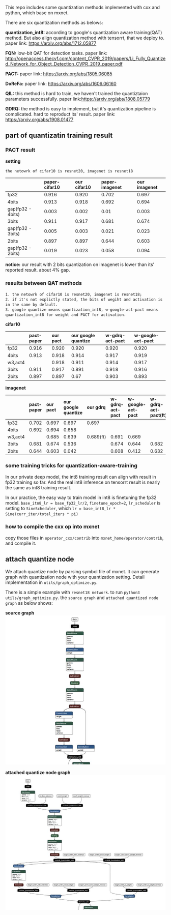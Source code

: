 This repo includes some quantization methods implemented with cxx and python, which base on mxnet.

There are six quantization methods as belows:

**quantization_int8:** according to google's quantization aware training(QAT) method. But also align quantization method with tensorrt, that we deploy to. paper link: https://arxiv.org/abs/1712.05877

**FQN:** low-bit QAT for detection tasks.  paper link: http://openaccess.thecvf.com/content_CVPR_2019/papers/Li_Fully_Quantized_Network_for_Object_Detection_CVPR_2019_paper.pdf

**PACT:**  paper link: https://arxiv.org/abs/1805.06085

**DoReFa:** paper link: https://arxiv.org/abs/1606.06160

**QIL:** this method is hard to train, we haven't trained the quantiztaion parameters successfully. paper link:https://arxiv.org/abs/1808.05779

**GDRQ:** the method is easy to implement, but it's quantization pipeline is complicated. hard to reproduct its' result. paper link: https://arxiv.org/abs/1908.01477

## part of quantizatin training result

### PACT result

**setting**

```shell
the netowrk of cifar10 is resnet20, imagenet is resnet18
```

|                   | paper-cifar10 | our cifar10 | paper-imagenet | our imagenet |
| :---------------- | :------------ | :---------- | :------------- | :----------- |
| fp32              | 0.916         | 0.920       | 0.702          | 0.697        |
| 4bits             | 0.913         | 0.918       | 0.692          | 0.694        |
| gap(fp32 - 4bits) | 0.003         | 0.002       | 0.01           | 0.003        |
| 3bits             | 0.911         | 0.917       | 0.681          | 0.674        |
| gap(fp32 - 3bits) | 0.005         | 0.003       | 0.021          | 0.023        |
| 2bits             | 0.897         | 0.897       | 0.644          | 0.603        |
| gap(fp32 - 2bits) | 0.019         | 0.023       | 0.058          | 0.094        |

**notice:** our result with 2 bits quantization on imagenet is lower than its' reported result. about 4% gap.

### results between QAT methods

```shell
1. the netowrk of cifar10 is resnet20, imagenet is resnet18;
2. if it's not explictly stated, the bits of wegiht and activation is in the same by default.
3. google quantize means quantization_int8, w-google-act-pact means quantization_int8 for weight and PACT for activation.
```

**cifar10**

|         | pact-paper | our pact | our google quantize | w-gdrq-act-pact | w-google-act-pact |
| :------ | :--------- | :------- | :------------------ | :-------------- | :---------------- |
| fp32    | 0.916      | 0.920    | 0.920               | 0.920           | 0.920             |
| 4bits   | 0.913      | 0.918    | 0.914               | 0.917           | 0.919             |
| w3,act4 |            | 0.918    | 0.911               | 0.914           | 0.917             |
| 3bits   | 0.911      | 0.917    | 0.891               | 0.918           | 0.916             |
| 2bits   | 0.897      | 0.897    | 0.67                | 0.903           | 0.893             |

**imagenet**

|         | pact-paper | our pact | our google quantize | our gdrq  | w-gdrq-act-pact | w-google-act-pact | w-gdrq-act-pact(ft) |
| :------ | :--------- | :------- | :------------------ | :-------- | :-------------- | :---------------- | :------------------ |
| fp32    | 0.702      | 0.697    | 0.697               | 0.697     |                 |                   |                     |
| 4bits   | 0.692      | 0.694    | 0.658               |           |                 |                   |                     |
| w3,act4 |            | 0.685    | 0.639               | 0.689(ft) | 0.691           | 0.669             |                     |
| 3bits   | 0.681      | 0.674    | 0.536               |           | 0.674           | 0.644             | 0.682               |
| 2bits   | 0.644      | 0.603    | 0.042               |           | 0.608           | 0.412             | 0.632               |

### some training tricks for quantization-aware-training
In our private deep model, the int8 training result can align with result in fp32 training so far. And the real int8 inference on tensorrt result is nearly the same as int8 training result.

In our practice, the easy way to train model in int8 is finetuning the fp32 model. `base_itn8_lr = base_fp32_lr/2`, `finetune_epoch=2`, `lr_scheduler` is setting to `SineScheduler`, which `lr = base_int8_lr * Sine(curr_iter/total_iters * pi)`

### how to compile the cxx op into mxnet
copy those files in `operator_cxx/contrib` into `mxnet_home/operator/contrib`, and compile it.

## attach quantize node
We attach quantize node by parsing symbol file of mxnet. It can generate graph with quantization node with your quantization setting. Detail implementation in `utils/graph_optimize.py`.

There is a simple example with `resnet18 network`. to run `python3 utils/graph_optimize.py`. the `source graph` and `attached quantized node graph` as below shows:

**source graph**
![source graph](https://github.com/XiaotaoChen/mx_quant_op/raw/master/sources/fp32_graph.jpg)

**attached quantize node graph**
![attached quantize node graph](https://github.com/XiaotaoChen/mx_quant_op/raw/master/sources/attached_quant_node_graph.jpg)